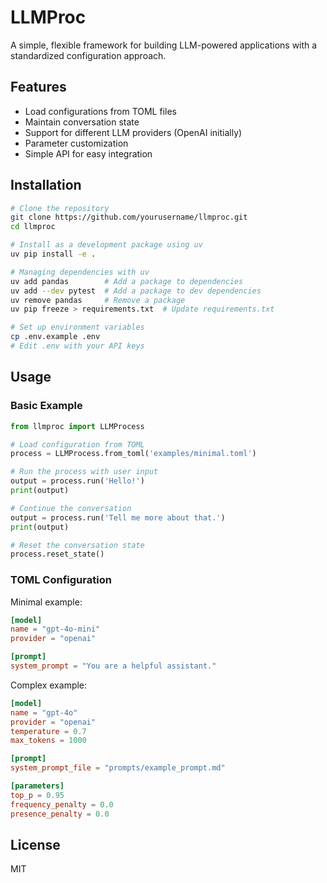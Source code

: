 # LLMProc

A simple, flexible framework for building LLM-powered applications with a standardized configuration approach.

## Features

- Load configurations from TOML files
- Maintain conversation state
- Support for different LLM providers (OpenAI initially)
- Parameter customization
- Simple API for easy integration

## Installation

```bash
# Clone the repository
git clone https://github.com/yourusername/llmproc.git
cd llmproc

# Install as a development package using uv
uv pip install -e .

# Managing dependencies with uv
uv add pandas        # Add a package to dependencies
uv add --dev pytest  # Add a package to dev dependencies
uv remove pandas     # Remove a package
uv pip freeze > requirements.txt  # Update requirements.txt

# Set up environment variables
cp .env.example .env
# Edit .env with your API keys
```

## Usage

### Basic Example

```python
from llmproc import LLMProcess

# Load configuration from TOML
process = LLMProcess.from_toml('examples/minimal.toml')

# Run the process with user input
output = process.run('Hello!')
print(output)

# Continue the conversation
output = process.run('Tell me more about that.')
print(output)

# Reset the conversation state
process.reset_state()
```

### TOML Configuration

Minimal example:

```toml
[model]
name = "gpt-4o-mini"
provider = "openai"

[prompt]
system_prompt = "You are a helpful assistant."
```

Complex example:

```toml
[model]
name = "gpt-4o"
provider = "openai"
temperature = 0.7
max_tokens = 1000

[prompt]
system_prompt_file = "prompts/example_prompt.md"

[parameters]
top_p = 0.95
frequency_penalty = 0.0
presence_penalty = 0.0
```

## License

MIT